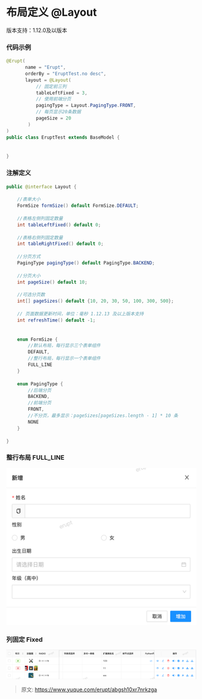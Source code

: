 # 布局定义 @Layout

版本支持：1.12.0及以版本

### 代码示例
```java
@Erupt(
       name = "Erupt",
       orderBy = "EruptTest.no desc",
       layout = @Layout(
           // 固定前三列
           tableLeftFixed = 3, 
           // 使用前端分页
           pagingType = Layout.PagingType.FRONT,
           // 每页显示20条数据
           pageSize = 20
        )
)
public class EruptTest extends BaseModel {
    
	
}
```


### 注解定义
```java
public @interface Layout {

    //表单大小
    FormSize formSize() default FormSize.DEFAULT;

    //表格左侧列固定数量
    int tableLeftFixed() default 0;

    //表格右侧列固定数量
    int tableRightFixed() default 0;

    //分页方式
    PagingType pagingType() default PagingType.BACKEND;

    //分页大小
    int pageSize() default 10;

    //可选分页数
    int[] pageSizes() default {10, 20, 30, 50, 100, 300, 500};

    // 页面数据更新时间，单位：毫秒 1.12.13 及以上版本支持
    int refreshTime() default -1;


    enum FormSize {
    	//默认布局，每行显示三个表单组件
        DEFAULT, 
    	//整行布局，每行显示一个表单组件
        FULL_LINE
    }

	enum PagingType {
        //后端分页
        BACKEND,
        //前端分页
        FRONT,
        //不分页，最多显示：pageSizes[pageSizes.length - 1] * 10 条
        NONE
    }

}
```

### 整行布局 FULL_LINE
![image.png](./img/1O-rZ8Lgr6MCDio2/1688309619970-853a4af2-a7ae-4d6b-afa6-1322e9d97631-957321.png)

### 列固定 Fixed
![image.png](./img/1O-rZ8Lgr6MCDio2/1688309683756-75a1cd26-783b-4ed4-a023-8e5915058cdb-291821.png)



> 原文: <https://www.yuque.com/erupt/abgsh10xr7nrkzga>